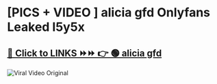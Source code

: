 
 # [PICS + VIDEO ] alicia gfd Onlyfans Leaked l5y5x

## <h2><a href="https://clipsfans.com/alicia_gfd&ref=git">🔗 Click to LINKS ⏩⏩ 👉 🟢 alicia gfd </a></h2>

<a href="https://clipsfans.com/alicia_gfd&ref=git" rel="nofollow" data-target="animated-image.originalLink"><img src="https://i.ibb.co.com/xMMVF88/686577567.gif" alt="Viral Video Original" style="max-width: 100%; display: inline-block;" data-target="animated-image.originalImage"></a>

